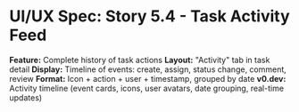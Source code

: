 # UI/UX Spec: Story 5.4 - Task Activity Feed
**Feature:** Complete history of task actions
**Layout:** "Activity" tab in task detail
**Display:** Timeline of events: create, assign, status change, comment, review
**Format:** Icon + action + user + timestamp, grouped by date
**v0.dev:** Activity timeline (event cards, icons, user avatars, date grouping, real-time updates)
